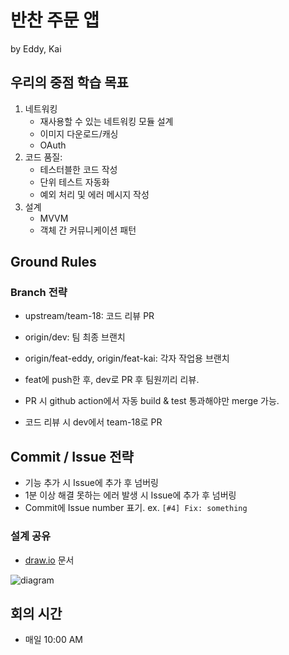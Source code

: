 # 반찬 주문 앱
by Eddy, Kai

## 우리의 중점 학습 목표

1. 네트워킹
   - 재사용할 수 있는 네트워킹 모듈 설계
   - 이미지 다운로드/캐싱
   - OAuth
2. 코드 품질: 
   - 테스터블한 코드 작성
   - 단위 테스트 자동화
   - 예외 처리 및 에러 메시지 작성
3. 설계
   - MVVM
   - 객체 간 커뮤니케이션 패턴

## Ground Rules

### Branch 전략

- upstream/team-18: 코드 리뷰 PR
- origin/dev: 팀 최종 브랜치
- origin/feat-eddy, origin/feat-kai: 각자 작업용 브랜치

- feat에 push한 후, dev로 PR 후 팀원끼리 리뷰. 
- PR 시 github action에서 자동 build & test 통과해야만 merge 가능.
- 코드 리뷰 시 dev에서 team-18로 PR

## Commit / Issue 전략
- 기능 추가 시 Issue에 추가 후 넘버링
- 1분 이상 해결 못하는 에러 발생 시 Issue에 추가 후 넘버링
- Commit에 Issue number 표기.
ex. `[#4] Fix: something` 

### 설계 공유

- [draw.io](https://drive.google.com/file/d/1ImYzNZKLs4mymOJdw64jbN_v6EGrE8OM/view) 문서

![diagram](https://user-images.githubusercontent.com/17468015/164175553-ccf2a861-a0e6-4136-9a95-347da002cc28.png)

## 회의 시간 
- 매일 10:00 AM